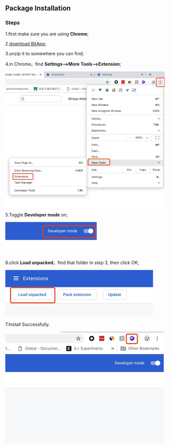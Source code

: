 ## Package Installation

### Steps

1.first make sure you are using **Chrome**;

2.[download BitApp](http://files.bitapp.net.cn/chrome-bitapp.zip);

3.unzip it to somewhere you can find;

4.in Chrome，find **Settings-->More Tools-->Extension**;

![setting](./setting.jpg)

5.Toggle **Developer mode** on;

![setting](./develop_mode.jpg)

6.click **Load unpacked**，find that folder in step 3, then click OK;

![setting](./load.jpg)

7.Install Successfully.

![setting](./install_success.jpg)